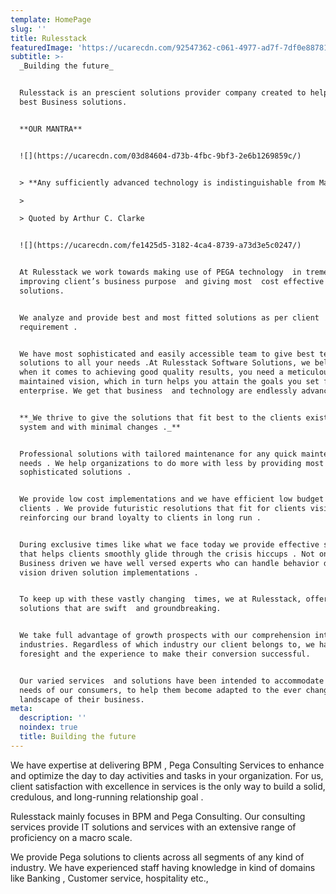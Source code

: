 ```yaml
---
template: HomePage
slug: ''
title: Rulesstack
featuredImage: 'https://ucarecdn.com/92547362-c061-4977-ad7f-7df0e887819e/'
subtitle: >-
  _Building the future_


  Rulesstack is an prescient solutions provider company created to help provide
  best Business solutions.


  **OUR MANTRA** 


  ![](https://ucarecdn.com/03d84604-d73b-4fbc-9bf3-2e6b1269859c/)


  > **Any sufficiently advanced technology is indistinguishable from Magic**

  >

  > Quoted by Arthur C. Clarke


  ![](https://ucarecdn.com/fe1425d5-3182-4ca4-8739-a73d3e5c0247/)


  At Rulesstack we work towards making use of PEGA technology  in tremendously
  improving client’s business purpose  and giving most  cost effective
  solutions.


  We analyze and provide best and most fitted solutions as per client
  requirement . 


  We have most sophisticated and easily accessible team to give best technical
  solutions to all your needs .At Rulesstack Software Solutions, we believe that
  when it comes to achieving good quality results, you need a meticulously
  maintained vision, which in turn helps you attain the goals you set for your
  enterprise. We get that business  and technology are endlessly advancing.


  **_We thrive to give the solutions that fit best to the clients existing
  system and with minimal changes ._** 


  Professional solutions with tailored maintenance for any quick maintenance
  needs . We help organizations to do more with less by providing most
  sophisticated solutions .


  We provide low cost implementations and we have efficient low budget plans for
  clients . We provide futuristic resolutions that fit for clients vision board
  reinforcing our brand loyalty to clients in long run .


  During exclusive times like what we face today we provide effective solutions
  that helps clients smoothly glide through the crisis hiccups . Not only
  Business driven we have well versed experts who can handle behavior driven and
  vision driven solution implementations .  


  To keep up with these vastly changing  times, we at Rulesstack, offer
  solutions that are swift  and groundbreaking. 


  We take full advantage of growth prospects with our comprehension into various
  industries. Regardless of which industry our client belongs to, we have the
  foresight and the experience to make their conversion successful. 


  Our varied services  and solutions have been intended to accommodate to the
  needs of our consumers, to help them become adapted to the ever changing 
  landscape of their business.
meta:
  description: ''
  noindex: true
  title: Building the future
---
```



We have  expertise at delivering BPM , Pega Consulting Services to enhance and optimize the day to day activities and tasks  in your organization. For us, client satisfaction with excellence in services is the only way to build a solid, credulous, and long-running relationship goal . 

Rulesstack mainly focuses in BPM and Pega Consulting. Our consulting services  provide IT solutions and services with an extensive range of proficiency on a macro scale. 

We provide Pega solutions to clients across all segments of any kind of industry. We have experienced staff having knowledge in kind of domains like Banking , Customer service, hospitality etc.,
